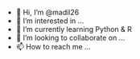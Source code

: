 - 👋 Hi, I’m @madil26
- 👀 I’m interested in ...
- 🌱 I’m currently learning Python & R
- 💞️ I’m looking to collaborate on ...
- 📫 How to reach me ...

<!---
madil26/madil26 is a ✨ special ✨ repository because its `README.md` (this file) appears on your GitHub profile.
You can click the Preview link to take a look at your changes.
--->
